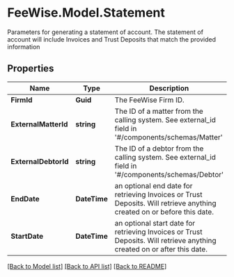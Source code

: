 # FeeWise.Model.Statement
Parameters for generating a statement of account. The statement of account will include Invoices and Trust Deposits that match the provided information

## Properties

Name | Type | Description | Notes
------------ | ------------- | ------------- | -------------
**FirmId** | **Guid** | The FeeWise Firm ID. | 
**ExternalMatterId** | **string** | The ID of a matter from the calling system. See external_id field in &#39;#/components/schemas/Matter&#39; | [optional] 
**ExternalDebtorId** | **string** | The ID of a debtor from the calling system. See external_id field in &#39;#/components/schemas/Debtor&#39; | 
**EndDate** | **DateTime** | an optional end date for retrieving Invoices or Trust Deposits. Will retrieve anything created on or before this date. | [optional] 
**StartDate** | **DateTime** | an optional start date for retrieving Invoices or Trust Deposits. Will retrieve anything created on or after this date. | [optional] 

[[Back to Model list]](../README.md#documentation-for-models) [[Back to API list]](../README.md#documentation-for-api-endpoints) [[Back to README]](../README.md)

